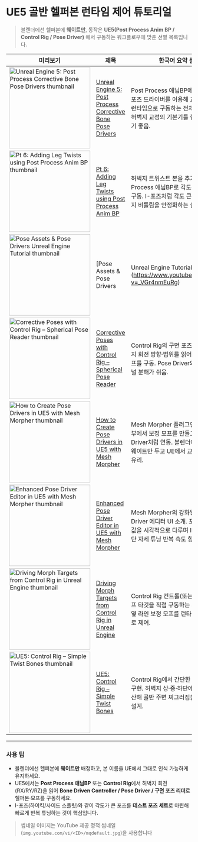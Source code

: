 # UE5 골반 헬퍼본 런타임 제어 튜토리얼

> 블렌더에선 헬퍼본에 **웨이트만**, 동작은 **UE5(Post Process Anim BP / Control Rig / Pose Driver)** 에서 구동하는 워크플로우에 맞춘 선별 목록입니다.

| 미리보기 | 제목 | 한국어 요약 설명 |
|---|---|---|
| <a href="https://www.youtube.com/watch?v=52wKKVbzyk8" target="_blank"><img src="https://img.youtube.com/vi/52wKKVbzyk8/mqdefault.jpg" width="220" alt="Unreal Engine 5: Post Process Corrective Bone Pose Drivers thumbnail"></a> | [Unreal Engine 5: Post Process Corrective Bone Pose Drivers](https://www.youtube.com/watch?v=52wKKVbzyk8) | Post Process 애님BP에서 포즈 에셋/포즈 드라이버를 이용해 교정 본·모프를 런타임으로 구동하는 전체 흐름. 골반/허벅지 교정의 기본기를 한 번에 이해하기 좋음. |
| <a href="https://www.youtube.com/watch?v=41aIf688y5Y" target="_blank"><img src="https://img.youtube.com/vi/41aIf688y5Y/mqdefault.jpg" width="220" alt="Pt 6: Adding Leg Twists using Post Process Anim BP thumbnail"></a> | [Pt 6: Adding Leg Twists using Post Process Anim BP](https://www.youtube.com/watch?v=41aIf688y5Y) | 허벅지 트위스트 본을 추가하고 Post Process 애님BP로 각도를 읽어 분산 구동. I-포즈처럼 각도 큰 동작에서 허벅지 비틀림을 안정화하는 실전 세팅. |
| <a href="https://www.youtube.com/watch?v=_VGr4nmEuRg" target="_blank"><img src="https://img.youtube.com/vi/_VGr4nmEuRg/mqdefault.jpg" width="220" alt="Pose Assets & Pose Drivers Unreal Engine Tutorial thumbnail"></a> | [Pose Assets & Pose Drivers | Unreal Engine Tutorial](https://www.youtube.com/watch?v=_VGr4nmEuRg) | 포즈 에셋 제작부터 Pose Driver로 본/커브(모프)를 구동하는 방법. 여러 각도 구간별 교정(골반 앞·뒤·옆)을 포즈 타깃으로 분리해 다루는 기초. |
| <a href="https://www.youtube.com/watch?v=6s8rCGtmCSA" target="_blank"><img src="https://img.youtube.com/vi/6s8rCGtmCSA/mqdefault.jpg" width="220" alt="Corrective Poses with Control Rig – Spherical Pose Reader thumbnail"></a> | [Corrective Poses with Control Rig – Spherical Pose Reader](https://www.youtube.com/watch?v=6s8rCGtmCSA) | Control Rig의 구면 포즈 리더로 허벅지 회전 방향·범위를 읽어 교정 포즈/모프를 구동. Pose Driver의 대안으로 채널 분해가 쉬움. |
| <a href="https://www.youtube.com/watch?v=WA-1uA3O8iw" target="_blank"><img src="https://img.youtube.com/vi/WA-1uA3O8iw/mqdefault.jpg" width="220" alt="How to Create Pose Drivers in UE5 with Mesh Morpher thumbnail"></a> | [How to Create Pose Drivers in UE5 with Mesh Morpher](https://www.youtube.com/watch?v=WA-1uA3O8iw) | Mesh Morpher 플러그인으로 엔진 내부에서 보정 모프를 만들고 Pose Driver처럼 연동. 블렌더에선 헬퍼본에 웨이트만 두고 UE에서 교정 처리할 때 유리. |
| <a href="https://www.youtube.com/watch?v=620kdw963dY" target="_blank"><img src="https://img.youtube.com/vi/620kdw963dY/mqdefault.jpg" width="220" alt="Enhanced Pose Driver Editor in UE5 with Mesh Morpher thumbnail"></a> | [Enhanced Pose Driver Editor in UE5 with Mesh Morpher](https://www.youtube.com/watch?v=620kdw963dY) | Mesh Morpher의 강화된 Pose Driver 에디터 UI 소개. 포즈 타깃/커브 값을 시각적으로 다루며 I-포즈 같은 극단 자세 튜닝 반복 속도 향상. |
| <a href="https://www.youtube.com/watch?v=zk3CS-9ID2U" target="_blank"><img src="https://img.youtube.com/vi/zk3CS-9ID2U/mqdefault.jpg" width="220" alt="Driving Morph Targets from Control Rig in Unreal Engine thumbnail"></a> | [Driving Morph Targets from Control Rig in Unreal Engine](https://www.youtube.com/watch?v=zk3CS-9ID2U) | Control Rig 컨트롤(또는 본 각도)로 모프 타깃을 직접 구동하는 패턴. 골반 앞·옆 라인 보정 모프를 런타임에 안정적으로 제어. |
| <a href="https://www.youtube.com/watch?v=VU5egEEolsI" target="_blank"><img src="https://img.youtube.com/vi/VU5egEEolsI/mqdefault.jpg" width="220" alt="UE5: Control Rig – Simple Twist Bones thumbnail"></a> | [UE5: Control Rig – Simple Twist Bones](https://www.youtube.com/watch?v=VU5egEEolsI) | Control Rig에서 간단한 트위스트 본 구현. 허벅지 상·중·하단에 비틀림을 분산해 골반 주변 찌그러짐을 줄이는 기본 설계. |

---
### 사용 팁
- 블렌더에선 헬퍼본에 **웨이트만** 배정하고, 본 이름을 UE에서 그대로 인식 가능하게 유지하세요.
- UE5에서는 **Post Process 애님BP** 또는 **Control Rig**에서 허벅지 회전(RX/RY/RZ)을 읽어 **Bone Driven Controller / Pose Driver / 구면 포즈 리더**로 헬퍼본·모프를 구동하세요.
- I-포즈(하이킥/사이드 스플릿)와 같이 각도가 큰 포즈를 **테스트 포즈 세트**로 마련해 빠르게 반복 튜닝하는 것이 핵심입니다.

> 썸네일 이미지는 YouTube 제공 정적 썸네일(`img.youtube.com/vi/<ID>/mqdefault.jpg`)을 사용합니다